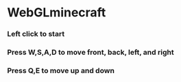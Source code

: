 # WebGLminecraft
### Left click to start
### Press W,S,A,D to move front, back, left, and right
### Press Q,E to move up and down

